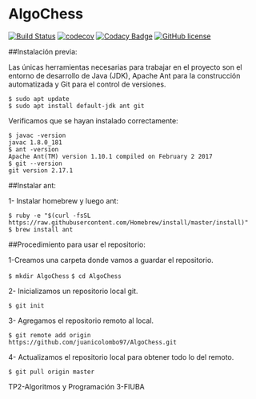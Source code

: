 # AlgoChess

[![Build Status](https://travis-ci.org/juanicolombo97/AlgoChess.svg?branch=master)](https://travis-ci.org/juanicolombo97/AlgoChess) [![codecov](https://codecov.io/gh/juanicolombo97/AlgoChess/branch/master/graph/badge.svg)](https://codecov.io/gh/juanicolombo97/AlgoChess) [![Codacy Badge](https://api.codacy.com/project/badge/Grade/6de97cc998d24332adba6782c03a1de9)](https://www.codacy.com/manual/juanicolombo97/AlgoChess?utm_source=github.com&amp;utm_medium=referral&amp;utm_content=juanicolombo97/AlgoChess&amp;utm_campaign=Badge_Grade)  [![GitHub license](https://img.shields.io/github/license/Naereen/StrapDown.js.svg)](https://github.com/Naereen/StrapDown.js/blob/master/LICENSE)

##Instalación previa:

Las únicas herramientas necesarias para trabajar en el proyecto son el entorno de desarrollo de Java (JDK), Apache Ant para la construcción automatizada y Git para el control de versiones.

```
$ sudo apt update
$ sudo apt install default-jdk ant git
```
Verificamos que se hayan instalado correctamente:

```
$ javac -version
javac 1.8.0_181
$ ant -version
Apache Ant(TM) version 1.10.1 compiled on February 2 2017
$ git --version
git version 2.17.1
```

##Instalar ant:

1- Instalar homebrew y luego ant:

```
$ ruby -e "$(curl -fsSL https://raw.githubusercontent.com/Homebrew/install/master/install)"
$ brew install ant

```

##Procedimiento para usar el repositorio:

1-Creamos una carpeta donde vamos a guardar el repositorio.


`$ mkdir AlgoChess`
`$ cd AlgoChess`

2- Inicializamos un repositorio local git.

`$ git init`

3- Agregamos el repositorio remoto al local.

`$ git remote add origin https://github.com/juanicolombo97/AlgoChess.git`

4- Actualizamos el repositorio local para obtener todo lo del remoto.

`$ git pull origin master`

TP2-Algoritmos y Programación 3-FIUBA


